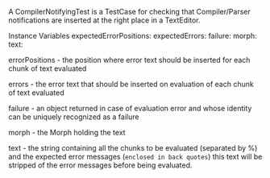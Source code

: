 A CompilerNotifyingTest is a TestCase for checking that Compiler/Parser notifications are inserted at the right place in a TextEditor.

Instance Variables
	expectedErrorPositions:		<Array of: Integer>
	expectedErrors:		<Array of: String>
	failure:		<Object>
	morph:		<TextMorph>
	text:		<String>

errorPositions
	- the position where error text should be inserted for each chunk of text evaluated

errors
	- the error text that should be inserted on evaluation of each chunk of text evaluated

failure
	- an object returned in case of evaluation error and whose identity can be uniquely recognized as a failure
	
morph
	- the Morph holding the text
	
text
	- the string containing all the chunks to be evaluated (separated by %)
	  and the expected error messages (`enclosed in back quotes`)
	  this text will be stripped of the error messages before being evaluated.

